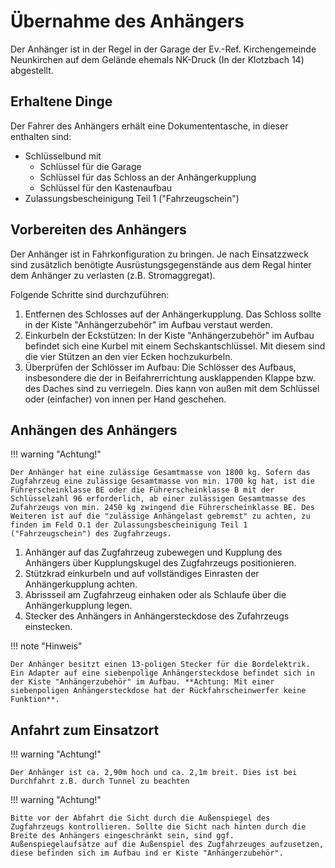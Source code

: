 # Übernahme des Anhängers

Der Anhänger ist in der Regel in der Garage der Ev.-Ref. Kirchengemeinde Neunkirchen auf dem Gelände ehemals NK-Druck (In der Klotzbach 14) abgestellt.

## Erhaltene Dinge

Der Fahrer des Anhängers erhält eine Dokumententasche, in dieser enthalten sind:

* Schlüsselbund mit
    * Schlüssel für die Garage
    * Schlüssel für das Schloss an der Anhängerkupplung
    * Schlüssel für den Kastenaufbau
* Zulassungsbescheinigung Teil 1 ("Fahrzeugschein")

## Vorbereiten des Anhängers

Der Anhänger ist in Fahrkonfiguration zu bringen. Je nach Einsatzzweck sind zusätzlich benötigte Ausrüstungsgegenstände aus dem Regal hinter dem Anhänger zu verlasten (z.B. Stromaggregat).

Folgende Schritte sind durchzuführen:

1. Entfernen des Schlosses auf der Anhängerkupplung. Das Schloss sollte in der Kiste "Anhängerzubehör" im Aufbau verstaut werden.
2. Einkurbeln der Eckstützen: In der Kiste "Anhängerzubehör" im Aufbau befindet sich eine Kurbel mit einem Sechskantschlüssel. Mit diesem sind die vier Stützen an den vier Ecken hochzukurbeln. 
3. Überprüfen der Schlösser im Aufbau: Die Schlösser des Aufbaus, insbesondere die der in Beifahrerrichtung ausklappenden Klappe bzw. des Daches sind zu verriegeln. Dies kann von außen mit dem Schlüssel oder (einfacher) von innen per Hand geschehen.

## Anhängen des Anhängers

!!! warning "Achtung!"

    Der Anhänger hat eine zulässige Gesamtmasse von 1800 kg. Sofern das Zugfahrzeug eine zulässige Gesamtmasse von min. 1700 kg hat, ist die Führerscheinklasse BE oder die Führerscheinklasse B mit der Schlüsselzahl 96 erforderlich, ab einer zulässigen Gesamtmasse des Zufahrzeugs von min. 2450 kg zwingend die Führerscheinklasse BE. Des Weiteren ist auf die "zulässige Anhängelast gebremst" zu achten, zu finden im Feld O.1 der Zulassungsbescheinigung Teil 1 ("Fahrzeugschein") des Zugfahrzeugs.

1. Anhänger auf das Zugfahrzeug zubewegen und Kupplung des Anhängers über Kupplungskugel des Zugfahrzeugs positionieren.
2. Stützkrad einkurbeln und auf vollständiges Einrasten der Anhängerkupplung achten.
3. Abrissseil am Zugfahrzeug einhaken oder als Schlaufe über die Anhängerkupplung legen.
4. Stecker des Anhängers in Anhängersteckdose des Zufahrzeugs einstecken.

!!! note "Hinweis"

    Der Anhänger besitzt einen 13-poligen Stecker für die Bordelektrik. Ein Adapter auf eine siebenpolige Anhängersteckdose befindet sich in der Kiste "Anhängerzubehör" im Aufbau. **Achtung: Mit einer siebenpoligen Anhängersteckdose hat der Rückfahrscheinwerfer keine Funktion**.

## Anfahrt zum Einsatzort

!!! warning "Achtung!"

    Der Anhänger ist ca. 2,90m hoch und ca. 2,1m breit. Dies ist bei Durchfahrt z.B. durch Tunnel zu beachten

!!! warning "Achtung!"

    Bitte vor der Abfahrt die Sicht durch die Außenspiegel des Zugfahrzeugs kontrollieren. Sollte die Sicht nach hinten durch die Breite des Anhängers eingeschränkt sein, sind ggf. Außenspiegelaufsätze auf die Außenspiel des Zugfahrzeuges aufzusetzen, diese befinden sich im Aufbau ind er Kiste "Anhängerzubehör".
